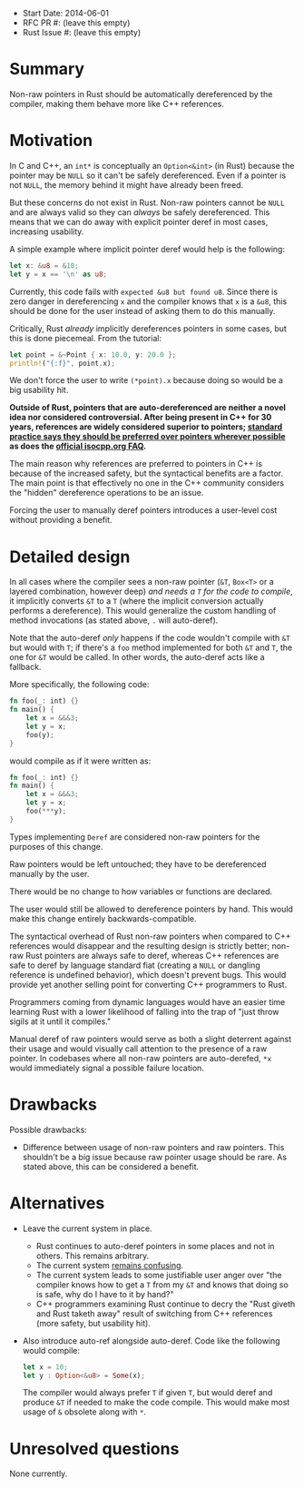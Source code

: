 - Start Date: 2014-06-01
- RFC PR #: (leave this empty)
- Rust Issue #: (leave this empty)

# Summary

Non-raw pointers in Rust should be automatically dereferenced by the compiler,
making them behave more like C++ references.

# Motivation

In C and C++, an `int*` is conceptually an `Option<&int>` (in Rust) because the
pointer may be `NULL` so it can't be safely dereferenced. Even if a pointer is
not `NULL`, the memory behind it might have already been freed.

But these concerns do not exist in Rust. Non-raw pointers cannot be `NULL` and
are always valid so they can _always_ be safely dereferenced. This means that we
can do away with explicit pointer deref in most cases, increasing usability.

A simple example where implicit pointer deref would help is the following:

```rust
let x: &u8 = &10;
let y = x == '\n' as u8;
```

Currently, this code fails with `expected &u8 but found u8`. Since there is zero
danger in dereferencing `x` and the compiler knows that `x` is a `&u8`, this
should be done for the user instead of asking them to do this manually.

Critically, Rust _already_ implicitly dereferences pointers in some cases, but
this is done piecemeal. From the tutorial:

```rust
let point = &~Point { x: 10.0, y: 20.0 };
println!("{:f}", point.x);
```

We don't force the user to write `(*point).x` because doing so would be a big
usability hit.

**Outside of Rust, pointers that are auto-dereferenced are neither a novel idea
nor considered controversial. After being present in C++ for 30 years,
references are widely considered superior to pointers; [standard practice says
they should be preferred over pointers wherever possible][so-practice] as does
the [official isocpp.org FAQ][isocpp].**

The main reason why references are preferred to pointers in C++ is because of
the increased safety, but the syntactical benefits are a factor. The main point
is that effectively no one in the C++ community considers the "hidden"
dereference operations to be an issue.

Forcing the user to manually deref pointers introduces a user-level cost without
providing a benefit.

# Detailed design

In all cases where the compiler sees a non-raw pointer (`&T`, `Box<T>` or a
layered combination, however deep) _and needs a `T` for the code to compile_, it
implicitly converts `&T` to a `T` (where the implicit conversion actually
performs a dereference). This would generalize the custom handling of method
invocations (as stated above, `.` will auto-deref).

Note that the auto-deref _only_ happens if the code wouldn't compile with `&T`
but would with `T`; if there's a `foo` method implemented for both `&T` and `T`,
the one for `&T` would be called. In other words, the auto-deref acts like a
fallback.

More specifically, the following code:

```rust
fn foo(_: int) {}
fn main() {
    let x = &&&3;
    let y = x;
    foo(y);
}
```

would compile as if it were written as:

```rust
fn foo(_: int) {}
fn main() {
    let x = &&&3;
    let y = x;
    foo(***y);
}
```

Types implementing `Deref` are considered non-raw pointers for the purposes of
this change.

Raw pointers would be left untouched; they have to be dereferenced manually by
the user.

There would be no change to how variables or functions are declared.

The user would still be allowed to dereference pointers by hand. This would make
this change entirely backwards-compatible.

The syntactical overhead of Rust non-raw pointers when compared to C++
references would disappear and the resulting design is strictly better; non-raw
Rust pointers are always safe to deref, whereas C++ references are safe to deref
by language standard fiat (creating a `NULL` or dangling reference is undefined
behavior), which doesn't prevent bugs. This would provide yet another selling
point for converting C++ programmers to Rust.

Programmers coming from dynamic languages would have an easier time learning
Rust with a lower likelihood of falling into the trap of "just throw sigils at
it until it compiles."

Manual deref of raw pointers would serve as both a slight deterrent against
their usage and would visually call attention to the presence of a raw pointer.
In codebases where all non-raw pointers are auto-derefed, `*x` would immediately
signal a possible failure location.

# Drawbacks

Possible drawbacks:

- Difference between usage of non-raw pointers and raw pointers. This shouldn't
  be a big issue because raw pointer usage should be rare. As stated above, this
  can be considered a benefit.

# Alternatives

- Leave the current system in place.
    - Rust continues to auto-deref pointers in some places and not in others.
      This remains arbitrary.
    - The current system [remains confusing][confusing].
    - The current system leads to some justifiable user anger over "the compiler
      knows how to get a `T` from my `&T` and knows that doing so is safe, why
      do I have to it by hand?"
    - C++ programmers examining Rust continue to decry the "Rust giveth and Rust
      taketh away" result of switching from C++ references (more safety, but
      usability hit).
- Also introduce auto-ref alongside auto-deref. Code like the following would
  compile:

    ```rust
    let x = 10;
    let y : Option<&u8> = Some(x);
    ```
  The compiler would always prefer `T` if given `T`, but would deref and produce
  `&T` if needed to make the code compile. This would make most usage of `&`
  obsolete along with `*`.

# Unresolved questions

None currently.

[so-practice]: http://stackoverflow.com/a/7058373/1672783
[isocpp]: https://isocpp.org/wiki/faq/references#refs-vs-ptrs
[confusing]: http://www.reddit.com/r/rust/comments/272i7p/rfc_autodereferencing_nonraw_pointers/chws5x7
